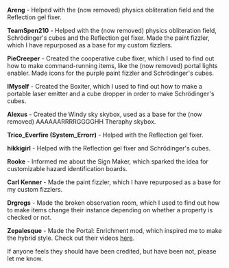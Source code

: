 **Areng** - Helped with the (now removed) physics obliteration field and the Reflection gel fixer.

**TeamSpen210** - Helped with the (now removed) physics obliteration field, Schrödinger's cubes and the Reflection gel fixer. Made the paint fizzler, which I have repurposed as a base for my custom fizzlers.

**PieCreeper** - Created the cooperative cube fixer, which I used to find out how to make command-running items, like the (now removed) portal lights enabler. Made icons for the purple paint fizzler and Schrödinger's cubes.

**IMyself** - Created the Boxiter, which I used to find out how to make a portable laser emitter and a cube dropper in order to make Schrödinger's cubes.

**Alexus** - Created the Windy sky skybox, used as a base for the (now removed) AAAAAARRRRGGGGHH Theraphy skybox.

**Trico_Everfire (System_Errorr)** - Helped with the Reflection gel fixer.

**hikkigirl** - Helped with the Reflection gel fixer and Schrödinger's cubes.

**Rooke** - Informed me about the Sign Maker, which sparked the idea for customizable hazard identification boards.

**Carl Kenner** - Made the paint fizzler, which I have repurposed as a base for my custom fizzlers.

**Drgregs** - Made the broken observation room, which I used to find out how to make items change their instance depending on whether a property is checked or not.

**Zepalesque** - Made the Portal: Enrichment mod, which inspired me to make the hybrid style. Check out their videos [here](https://www.youtube.com/playlist?list=PLJy18hkx9K6090cusjxz057iYOgw1k4_x).

If anyone feels they should have been credited, but have been not, please let me know.
